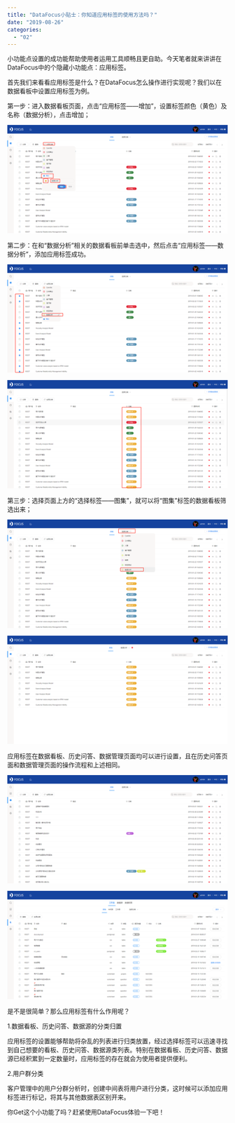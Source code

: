 ```yaml
---
title: "DataFocus小贴士：你知道应用标签的使用方法吗？"
date: "2019-08-26"
categories: 
  - "02"
---
```


小功能点设置的成功能帮助使用者运用工具顺畅且更自助。今天笔者就来讲讲在DataFocus中的个隐藏小功能点：应用标签。

首先我们来看看应用标签是什么？在DataFocus怎么操作进行实现呢？我们以在数据看板中设置应用标签为例。

第一步：进入数据看板页面，点击“应用标签——增加”，设置标签颜色（黄色）及名称（数据分析），点击增加；

![](images/word-image-315.png)

第二步：在和“数据分析”相关的数据看板前单击选中，然后点击“应用标签——数据分析”，添加应用标签成功。

![](images/word-image-316.png)

![](images/word-image-317.png)

第三步：选择页面上方的“选择标签——图集”，就可以将“图集”标签的数据看板筛选出来；

![](images/word-image-318.png)

![](images/word-image-319.png)

应用标签在数据看板、历史问答、数据管理页面均可以进行设置，且在历史问答页面和数据管理页面的操作流程和上述相同。

![](images/word-image-320.png)

![](images/word-image-321.png)

是不是很简单？那么应用标签有什么作用呢？

1.数据看板、历史问答、数据源的分类归置

应用标签的设置能够帮助将杂乱的列表进行归类放置，经过选择标签可以迅速寻找到自己想要的看板、历史问答、数据源类列表。特别在数据看板、历史问答、数据源已经积累到一定数量时，应用标签的存在就会为使用者提供便利。

2.用户群分类

客户管理中的用户分群分析时，创建中间表将用户进行分类，这时候可以添加应用标签进行标记，将其与其他数据表区别开来。

你Get这个小功能了吗？赶紧使用DataFocus体验一下吧！
